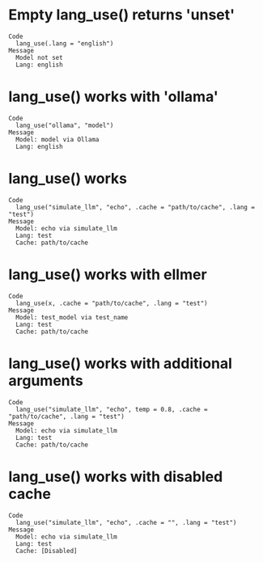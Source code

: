 # Empty lang_use() returns 'unset'

    Code
      lang_use(.lang = "english")
    Message
      Model not set
      Lang: english

# lang_use() works with 'ollama'

    Code
      lang_use("ollama", "model")
    Message
      Model: model via Ollama
      Lang: english

# lang_use() works

    Code
      lang_use("simulate_llm", "echo", .cache = "path/to/cache", .lang = "test")
    Message
      Model: echo via simulate_llm
      Lang: test
      Cache: path/to/cache

# lang_use() works with ellmer

    Code
      lang_use(x, .cache = "path/to/cache", .lang = "test")
    Message
      Model: test_model via test_name
      Lang: test
      Cache: path/to/cache

# lang_use() works with additional arguments

    Code
      lang_use("simulate_llm", "echo", temp = 0.8, .cache = "path/to/cache", .lang = "test")
    Message
      Model: echo via simulate_llm
      Lang: test
      Cache: path/to/cache

# lang_use() works with disabled cache

    Code
      lang_use("simulate_llm", "echo", .cache = "", .lang = "test")
    Message
      Model: echo via simulate_llm
      Lang: test
      Cache: [Disabled]

